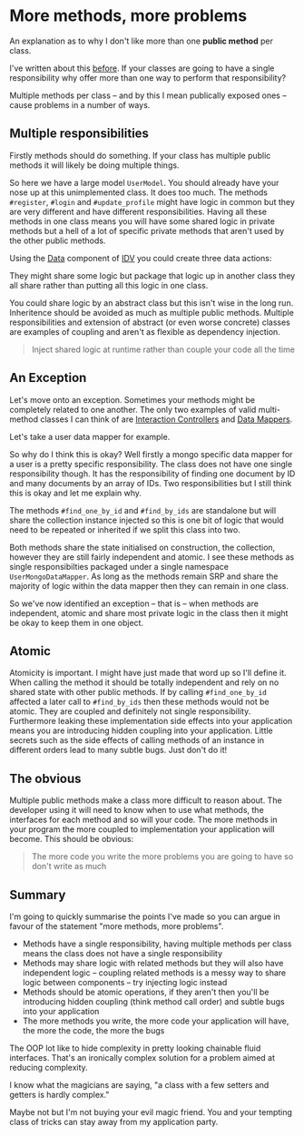 # <span class="break--always">More methods,</span> more problems

An explanation as to why I don't like more than one **public
method** per class.

I've written about this [before][1]. If your classes are
going to have a single responsibility why offer more than
one way to perform that responsibility?

Multiple methods per class – and by this I mean publically
exposed ones – cause problems in a number of ways.

## Multiple responsibilities

Firstly methods should do something. If your class has
multiple public methods it will likely be doing multiple
things.

<script src="https://gist.github.com/DrPheltRight/7466167.js"></script>

So here we have a large model `UserModel`. You should already
have your nose up at this unimplemented class. It does too
much. The methods `#register`, `#login` and `#update_profile`
might have logic in common but they are very different and
have different responsibilities. Having all these methods in
one class means you will have some shared logic in private
methods but a hell of a lot of specific private methods that
aren't used by the other public methods.

Using the [Data][2] component of [IDV][3] you could create
three data actions:

<script src="https://gist.github.com/DrPheltRight/7466181.js"></script>

They might share some logic but package that logic up in
another class they all share rather than putting all this
logic in one class.

You could share logic by an abstract class but this isn't wise
in the long run. Inheritence should be avoided as much as
multiple public methods. Multiple responsibilities and
extension of abstract (or even worse concrete) classes are
examples of coupling and aren't as flexible as dependency
injection.

> Inject shared logic at runtime rather than couple your code
> all the time

## An Exception

Let's move onto an exception. Sometimes your methods might be completely related to one another. The only two examples of
valid multi-method classes I can think of are
[Interaction Controllers][4] and [Data Mappers][2].

Let's take a user data mapper for example.

<script src="https://gist.github.com/DrPheltRight/7466187.js"></script>

So why do I think this is okay? Well firstly a mongo specific
data mapper for a user is a pretty specific responsibility.
The class does not have one single responsibility though. It
has the responsibility of finding one document by ID and many
documents by an array of IDs. Two responsibilities but I still
think this is okay and let me explain why.

The methods `#find_one_by_id` and `#find_by_ids` are
standalone but will share the collection instance injected so
this is one bit of logic that would need to be repeated or
inherited if we split this class into two.

Both methods share the state initialised on construction, the collection, however they are still fairly independent and
atomic. I see these methods as single responsibilties packaged
under a single namespace `UserMongoDataMapper`. As long as the methods remain SRP and share the majority of logic within the
data mapper then they can remain in one class.

So we've now identified an exception – that is – when methods
are independent, atomic and share most private logic in the
class then it might be okay to keep them in one object.

## Atomic

Atomicity is important. I might have just made that word up
so I'll define it. When calling the method it should be
totally independent and rely on no shared state with other
public methods. If by calling `#find_one_by_id` affected a
later call to `#find_by_ids` then these methods would not be
atomic. They are coupled and definitely not single
responsibility. Furthermore leaking these implementation side
effects into your application means you are introducing hidden
coupling into your application. Little secrets such as the
side effects of calling methods of an instance in different
orders lead to many subtle bugs. Just don't do it!

## The obvious

Multiple public methods make a class more difficult to reason
about. The developer using it will need to know when to use
what methods, the interfaces for each method and so will your
code. The more methods in your program the more coupled to implementation your application will become. This should be
obvious:

> The more code you write the more problems you are going to
> have so don't write as much

## Summary

I'm going to quickly summarise the points I've made so you can
argue in favour of the statement "more methods, more
problems".

 - Methods have a single responsibility, having multiple
   methods per class means the class does not have a single
   responsibility
 - Methods may share logic with related methods but they will
   also have independent logic – coupling related methods is
   a messy way to share logic between components –
   try injecting logic instead
 - Methods should be atomic operations, if they aren't then
   you'll be introducing hidden coupling (think method call
   order) and subtle bugs into your application
 - The more methods you write, the more code your application
   will have, the more the code, the more the bugs

The OOP lot like to hide complexity in pretty looking
chainable fluid interfaces. That's an ironically complex
solution for a problem aimed at reducing complexity.

I know what the magicians are saying, "a class with a few
setters and getters is hardly complex."

Maybe not but I'm not buying your evil magic friend. You and
your tempting class of tricks can stay away from my
application party.

[1]: /thoughts/2013-09-22-data-and-behaviour
[2]: /thoughts/2013-09-25-data
[3]: /thoughts/2013-09-27-IDV
[4]: /thoughts/2013-09-26-interaction
